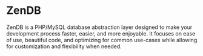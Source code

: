 # ZenDB
ZenDB is a PHP/MySQL database abstraction layer designed to make your development process faster, easier, and more enjoyable. It focuses on ease of use, beautiful code, and optimizing for common use-cases while allowing for customization and flexibility when needed.
